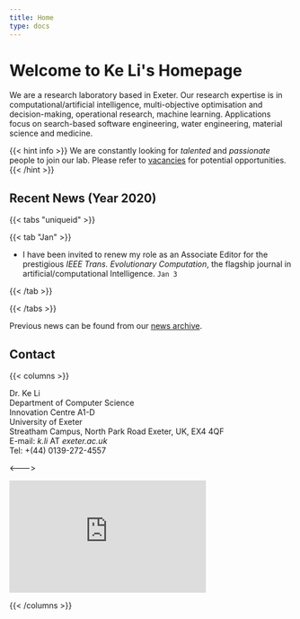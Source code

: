 ```yaml
---
title: Home
type: docs
---
```


# Welcome to Ke Li's Homepage

We are a research laboratory based in Exeter. Our research expertise is in computational/artificial intelligence, multi-objective optimisation and decision-making, operational research, machine learning. Applications focus on search-based software engineering, water engineering, material science and medicine.

{{< hint info >}}
We are constantly looking for _talented_ and _passionate_ people to join our lab. Please refer to [vacancies](/docs/home/vacancies) for potential opportunities.<br>
{{< /hint >}}

## Recent News (Year 2020)

{{< tabs "uniqueid" >}}

{{< tab "Jan" >}}

* I have been invited to renew my role as an Associate Editor for the prestigious _IEEE Trans. Evolutionary Computation_, the flagship journal in artificial/computational Intelligence. `Jan 3`

{{< /tab >}}

{{< /tabs >}}

Previous news can be found from our [news archive](/docs/home/news).

## Contact
{{< columns >}}

Dr. Ke Li<br>
Department of Computer Science<br>
Innovation Centre A1-D<br>
University of Exeter<br>
Streatham Campus, North Park Road
Exeter, UK, EX4 4QF<br>
E-mail: _k.li_ AT _exeter.ac.uk_<br>
Tel: +(44) 0139-272-4557

<--->

<iframe src="https://www.google.com/maps/embed?pb=!1m18!1m12!1m3!1d2525.0014985924795!2d-3.5331215842581605!3d50.73846107951612!2m3!1f0!2f0!3f0!3m2!1i1024!2i768!4f13.1!3m3!1m2!1s0x486da4436e4494cb%3A0x1c62c9fa168f33ac!2sInnovation%20Centre%2C%20Rennes%20Dr%2C%20Exeter%20EX4%204RN!5e0!3m2!1sen!2suk!4v1605568402719!5m2!1sen!2suk" width="350" height="200" frameborder="0" style="border:0;" allowfullscreen="" aria-hidden="false" tabindex="0"></iframe>

{{< /columns >}}
